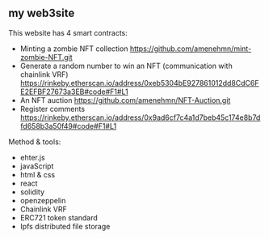 ## my web3site

This website has 4 smart contracts:
 - Minting a zombie NFT collection https://github.com/amenehmn/mint-zombie-NFT.git
 - Generate a random number to win an NFT (communication with chainlink VRF) https://rinkeby.etherscan.io/address/0xeb5304bE927861012dd8CdC6FE2EFBF27673a3EB#code#F1#L1
 - An NFT auction https://github.com/amenehmn/NFT-Auction.git
 - Register comments https://rinkeby.etherscan.io/address/0x9ad6cf7c4a1d7beb45c174e8b7dfd658b3a50f49#code#F1#L1
 
 Method & tools:
  - ehter.js
  - javaScript
  - html & css
  - react
  - solidity
  - openzeppelin
  - Chainlink VRF
  - ERC721 token standard
  - Ipfs distributed file storage
  


